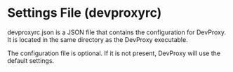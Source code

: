 # Settings File (devproxyrc)

devproxyrc.json is a JSON file that contains the configuration for DevProxy. It is located in the same directory as the DevProxy executable.

The configuration file is optional. If it is not present, DevProxy will use the default settings.